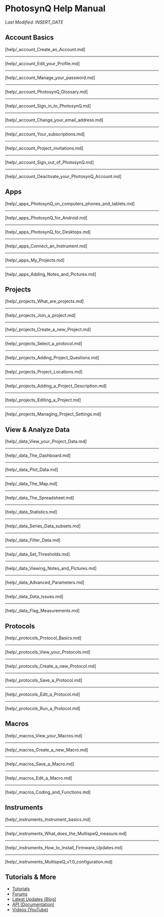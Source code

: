 # PhotosynQ Help Manual
*Last Modified: INSERT_DATE*

## Account Basics
[help/_account_Create_an_Account.md]

***

[help/_account_Edit_your_Profile.md]

***

[help/_account_Manage_your_password.md]

***

[help/_account_PhotosynQ_Glossary.md]

***

[help/_account_Sign_in_to_PhotosynQ.md]

***

[help/_account_Change_your_email_address.md]

***

[help/_account_Your_subscriptions.md]

***

[help/_account_Project_invitations.md]

***

[help/_account_Sign_out_of_PhotosynQ.md]

***

[help/_account_Deactivate_your_PhotosynQ_Account.md]

## Apps
[help/_apps_PhotosynQ_on_computers_phones_and_tablets.md]

***

[help/_apps_PhotosynQ_for_Android.md]

***

[help/_apps_PhotosynQ_for_Desktops.md]

***

[help/_apps_Connect_an_Instrument.md]

***

[help/_apps_My_Projects.md]

***

[help/_apps_Adding_Notes_and_Pictures.md]


## Projects
[help/_projects_What_are_projects.md]

***

[help/_projects_Join_a_project.md]

***

[help/_projects_Create_a_new_Project.md]

***

[help/_projects_Select_a_protocol.md]

***

[help/_projects_Adding_Project_Questions.md]

***

[help/_projects_Project_Locations.md]

***

[help/_projects_Adding_a_Project_Description.md]

***

[help/_projects_Editing_a_Project.md]

***

[help/_projects_Managing_Project_Settings.md]

## View & Analyze Data
[help/_data_View_your_Project_Data.md]

***

[help/_data_The_Dashboard.md]

***

[help/_data_Plot_Data.md]

***

[help/_data_The_Map.md]

***

[help/_data_The_Spreadsheet.md]

***

[help/_data_Statistics.md]

***

[help/_data_Series_Data_subsets.md]

***

[help/_data_Filter_Data.md]

***

[help/_data_Set_Thresholds.md]

***

[help/_data_Viewing_Notes_and_Pictures.md]

***

[help/_data_Advanced_Parameters.md]

***

[help/_data_Data_Issues.md]

***

[help/_data_Flag_Measurements.md]

## Protocols
[help/_protocols_Protocol_Basics.md]

***

[help/_protocols_View_your_Protocols.md]

***

[help/_protocols_Create_a_new_Protocol.md]

***

[help/_protocols_Save_a_Protocol.md]

***

[help/_protocols_Edit_a_Protocol.md]

***

[help/_protocols_Run_a_Protocol.md]

## Macros
[help/_macros_View_your_Macros.md]

***

[help/_macros_Create_a_new_Macro.md]

***

[help/_macros_Save_a_Macro.md]

***

[help/_macros_Edit_a_Macro.md]

***

[help/_macros_Coding_and_Functions.md]

## Instruments
[help/_instruments_Instrument_basics.md]

***

[help/_instruments_What_does_the_MultispeQ_measure.md]

***

[help/_instruments_How_to_Install_Firmware_Updates.md]

***

[help/_instruments_MultispeQ_v1.0_configuration.md]

## Tutorials & More
+ [Tutorials](https://photosynq.org/tutorials)
+ [Forums](https://photosynq.org/forums)
+ [Latest Updates (Blog)](https://blog.photosynq.org/)
+ [API (Documentation)](https://photosynq.org/rdoc)
+ [Videos (YouTube)](https://www.youtube.com/channel/UCvJrVf_OUX8ukD01AjmDwSg)

<link rel="stylesheet" href="./node_modules/font-awesome/css/font-awesome.min.css">
<link rel="stylesheet" href="./src/css/photosynq.css">